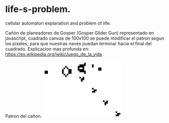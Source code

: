# life-s-problem.
cellular automaton explanation and problem of life.




Cañón de planeadores de Gosper (Gosper Glider Gun) representado en javascript, cuadrado canvas de 100x100 se puede modificar el patron segun los pixeles, para que nuestras naves puedan terminar hacia el final del cuadrado.
Explicacion mas profunda en: https://es.wikipedia.org/wiki/Juego_de_la_vida

Patron del cañon.
![image](https://github.com/JcontrerasV1997/life-s-problem./blob/main/Gospers_glider_gun%20(1).gif)
